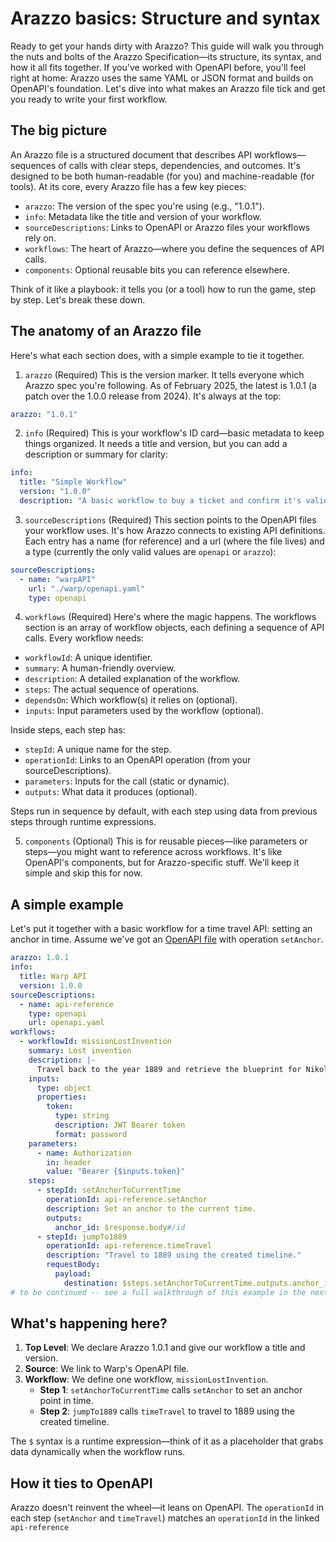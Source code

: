 # Arazzo basics: Structure and syntax

Ready to get your hands dirty with Arazzo? This guide will walk you through the nuts and bolts of the Arazzo Specification—its structure, its syntax, and how it all fits together. If you've worked with OpenAPI before, you'll feel right at home: Arazzo uses the same YAML or JSON format and builds on OpenAPI's foundation. Let's dive into what makes an Arazzo file tick and get you ready to write your first workflow.

## The big picture

An Arazzo file is a structured document that describes API workflows—sequences of calls with clear steps, dependencies, and outcomes. It's designed to be both human-readable (for you) and machine-readable (for tools). At its core, every Arazzo file has a few key pieces:

- `arazzo`: The version of the spec you're using (e.g., "1.0.1").
- `info`: Metadata like the title and version of your workflow.
- `sourceDescriptions`: Links to OpenAPI or Arazzo files your workflows rely on.
- `workflows`: The heart of Arazzo—where you define the sequences of API calls.
- `components`: Optional reusable bits you can reference elsewhere.

Think of it like a playbook: it tells you (or a tool) how to run the game, step by step. Let's break these down.

## The anatomy of an Arazzo file

Here's what each section does, with a simple example to tie it together.

1. `arazzo` (Required)
This is the version marker. It tells everyone which Arazzo spec you're following. As of February 2025, the latest is 1.0.1 (a patch over the 1.0.0 release from 2024). It's always at the top:
```yaml
arazzo: "1.0.1"
```

2. `info` (Required)
This is your workflow's ID card—basic metadata to keep things organized. It needs a title and version, but you can add a description or summary for clarity:
```yaml
info:
  title: "Simple Workflow"
  version: "1.0.0"
  description: "A basic workflow to buy a ticket and confirm it's valid."
```
3. `sourceDescriptions` (Required)
This section points to the OpenAPI files your workflow uses. It's how Arazzo connects to existing API definitions. Each entry has a name (for reference) and a url (where the file lives) and a type (currently the only valid values are `openapi` or `arazzo`):
```yaml
sourceDescriptions:
  - name: "warpAPI"
    url: "./warp/openapi.yaml"
    type: openapi
```
4. `workflows` (Required)
Here's where the magic happens. The workflows section is an array of workflow objects, each defining a sequence of API calls. Every workflow needs:
- `workflowId`: A unique identifier.
- `summary`: A human-friendly overview.
- `description`: A detailed explanation of the workflow.
- `steps`: The actual sequence of operations.
- `dependsOn`: Which workflow(s) it relies on (optional).
- `inputs`: Input parameters used by the workflow (optional). 

Inside steps, each step has:

- `stepId`: A unique name for the step.
- `operationId`: Links to an OpenAPI operation (from your sourceDescriptions).
- `parameters`: Inputs for the call (static or dynamic).
- `outputs`: What data it produces (optional).

Steps run in sequence by default, with each step using data from previous steps through runtime expressions.

5. `components` (Optional)
This is for reusable pieces—like parameters or steps—you might want to reference across workflows. It's like OpenAPI's components, but for Arazzo-specific stuff. We'll keep it simple and skip this for now.

## A simple example

Let's put it together with a basic workflow for a time travel API: setting an anchor in time. Assume we've got an [OpenAPI file](https://warp-multi-sidebars.redocly.app/_spec/apis/index.yaml?download) with operation `setAnchor`.
```yaml
arazzo: 1.0.1
info:
  title: Warp API
  version: 1.0.0
sourceDescriptions:
  - name: api-reference
    type: openapi
    url: openapi.yaml
workflows:
  - workflowId: missionLostInvention
    summary: Lost invention
    description: |-
      Travel back to the year 1889 and retrieve the blueprint for Nikola Tesla's lost invention before it's destroyed in a mysterious fire.
    inputs:
      type: object
      properties:
        token:
          type: string
          description: JWT Bearer token
          format: password
    parameters:
      - name: Authorization
        in: header
        value: "Bearer {$inputs.token}"
    steps:
      - stepId: setAnchorToCurrentTime
        operationId: api-reference.setAnchor
        description: Set an anchor to the current time.
        outputs:
          anchor_id: $response.body#/id
      - stepId: jumpTo1889
        operationId: api-reference.timeTravel
        description: "Travel to 1889 using the created timeline."
        requestBody:
          payload:
            destination: $steps.setAnchorToCurrentTime.outputs.anchor_id
# to be continued -- see a full walkthrough of this example in the next article
```

## What's happening here?

1. **Top Level**: We declare Arazzo 1.0.1 and give our workflow a title and version.
2. **Source**: We link to Warp's OpenAPI file.
3. **Workflow**: We define one workflow, `missionLostInvention`.
    - **Step 1**: `setAnchorToCurrentTime` calls `setAnchor` to set an anchor point in time.
    - **Step 2**: `jumpTo1889` calls `timeTravel` to travel to 1889 using the created timeline.

The `$` syntax is a runtime expression—think of it as a placeholder that grabs data dynamically when the workflow runs.

## How it ties to OpenAPI

Arazzo doesn't reinvent the wheel—it leans on OpenAPI. The `operationId` in each step (`setAnchor` and `timeTravel`) matches an `operationId` in the linked `api-reference`
